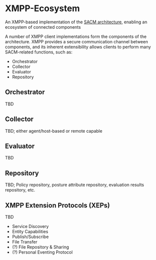 # XMPP-Ecosystem
An XMPP-based implementation of the [SACM architecture](https://datatracker.ietf.org/doc/draft-ietf-sacm-arch/), enabling an ecosystem of connected components

A number of XMPP client implementations form the components of the architecture.  XMPP provides a secure communication channel between components, and its inherent extensibility allows clients to perform many SACM-related functions, such as:

- Orchestrator
- Collector
- Evaluator
- Repository


## Orchestrator ##
TBD

## Collector ##
TBD; either agent/host-based or remote capable

## Evaluator ##
TBD

## Repository ##
TBD; Policy repository, posture attribute repository, evaluation results repository, etc.

## XMPP Extension Protocols (XEPs) ##
TBD
- Service Discovery
- Entity Capabilities
- Publish/Subscribe
- File Transfer
- (?) File Repository & Sharing
- (?) Personal Eventing Protocol